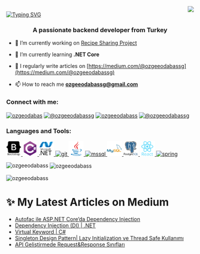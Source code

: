 <img align="right" src="https://visitor-badge.laobi.icu/badge?page_id=ozgeeodabass.ozgeeodabass"/>
 
 <a href="https://git.io/typing-svg"><img src="https://readme-typing-svg.demolab.com?font=Fira+Code&weight=500&duration=4000&pause=1000&color=DA0000&center=true&vCenter=true&random=false&width=435&lines=Hi%2C+I'm+%C3%96zge+Odaba%C5%9F!" alt="Typing SVG" /></a>

<h3 align="center">A passionate backend developer from Turkey</h3>

- 🔭 I’m currently working on [Recipe Sharing Project](https://github.com/ozgeeodabass/EatIt)

- 🌱 I’m currently learning **.NET Core**

- 📝 I regularly write articles on [https://medium.com/@ozgeeodabassg](https://medium.com/@ozgeeodabassg)

- 📫 How to reach me **ozgeeodabassg@gmail.com**

<h3 align="left">Connect with me:</h3>
<p align="left">
<a href="https://linkedin.com/in/ozgeodabas" target="blank"><img align="center" src="https://raw.githubusercontent.com/rahuldkjain/github-profile-readme-generator/master/src/images/icons/Social/linked-in-alt.svg" alt="ozgeodabas" height="30" width="40" /></a>
<a href="https://medium.com/@ozgeeodabassg" target="blank"><img align="center" src="https://raw.githubusercontent.com/rahuldkjain/github-profile-readme-generator/master/src/images/icons/Social/medium.svg" alt="@ozgeeodabassg" height="30" width="40" /></a>
<a href="https://www.leetcode.com/ozgeeodabass" target="blank"><img align="center" src="https://raw.githubusercontent.com/rahuldkjain/github-profile-readme-generator/master/src/images/icons/Social/leet-code.svg" alt="ozgeeodabass" height="30" width="40" /></a>
<a href="https://www.hackerearth.com/@ozgeeodabassg" target="blank"><img align="center" src="https://raw.githubusercontent.com/rahuldkjain/github-profile-readme-generator/master/src/images/icons/Social/hackerearth.svg" alt="@ozgeeodabassg" height="30" width="40" /></a>
</p>

<h3 align="left">Languages and Tools:</h3>
<p align="left"> <a href="https://getbootstrap.com" target="_blank" rel="noreferrer"> <img src="https://raw.githubusercontent.com/devicons/devicon/master/icons/bootstrap/bootstrap-plain-wordmark.svg" alt="bootstrap" width="40" height="40"/> </a> <a href="https://www.w3schools.com/cs/" target="_blank" rel="noreferrer"> <img src="https://raw.githubusercontent.com/devicons/devicon/master/icons/csharp/csharp-original.svg" alt="csharp" width="40" height="40"/> </a> <a href="https://dotnet.microsoft.com/" target="_blank" rel="noreferrer"> <img src="https://raw.githubusercontent.com/devicons/devicon/master/icons/dot-net/dot-net-original-wordmark.svg" alt="dotnet" width="40" height="40"/> </a> <a href="https://git-scm.com/" target="_blank" rel="noreferrer"> <img src="https://www.vectorlogo.zone/logos/git-scm/git-scm-icon.svg" alt="git" width="40" height="40"/> </a> <a href="https://www.java.com" target="_blank" rel="noreferrer"> <img src="https://raw.githubusercontent.com/devicons/devicon/master/icons/java/java-original.svg" alt="java" width="40" height="40"/> </a> <a href="https://www.microsoft.com/en-us/sql-server" target="_blank" rel="noreferrer"> <img src="https://www.svgrepo.com/show/303229/microsoft-sql-server-logo.svg" alt="mssql" width="40" height="40"/> </a> <a href="https://www.mysql.com/" target="_blank" rel="noreferrer"> <img src="https://raw.githubusercontent.com/devicons/devicon/master/icons/mysql/mysql-original-wordmark.svg" alt="mysql" width="40" height="40"/> </a> <a href="https://www.postgresql.org" target="_blank" rel="noreferrer"> <img src="https://raw.githubusercontent.com/devicons/devicon/master/icons/postgresql/postgresql-original-wordmark.svg" alt="postgresql" width="40" height="40"/> </a> <a href="https://reactjs.org/" target="_blank" rel="noreferrer"> <img src="https://raw.githubusercontent.com/devicons/devicon/master/icons/react/react-original-wordmark.svg" alt="react" width="40" height="40"/> </a> <a href="https://spring.io/" target="_blank" rel="noreferrer"> <img src="https://www.vectorlogo.zone/logos/springio/springio-icon.svg" alt="spring" width="40" height="40"/> </a> </p>

<p><img align="left" src="https://github-readme-stats.vercel.app/api/top-langs?username=ozgeeodabass&show_icons=true&locale=en&layout=compact" alt="ozgeeodabass" /></p>

<p>&nbsp;<img align="center" src="https://github-readme-stats.vercel.app/api?username=ozgeeodabass&show_icons=true&locale=en" alt="ozgeeodabass" /></p>

<p><img align="center" src="https://github-readme-streak-stats.herokuapp.com/?user=ozgeeodabass&" alt="ozgeeodabass" /></p>


 # ✨ My Latest Articles on Medium 
<!-- BLOG-POST-LIST:START -->
- [Autofac ile ASP.NET Core’da Dependency Injection](https://ozgeeodabassg.medium.com/autofac-ile-asp-net-coreda-dependency-injection-18d9571cbc2d?source=rss-9c41e1cf5f70------2)
- [Dependency Injection &lpar;DI&rpar; | .NET](https://ozgeeodabassg.medium.com/dependency-injection-di-net-f7c848203f2c?source=rss-9c41e1cf5f70------2)
- [Virtual Keyword | C#](https://ozgeeodabassg.medium.com/virtual-keyword-c-8195aa8b7995?source=rss-9c41e1cf5f70------2)
- [Singleton Design Pattern| Lazy Initialization ve Thread Safe Kullanımı](https://ozgeeodabassg.medium.com/singleton-design-pattern-lazy-loading-double-checked-locking-69098c8378f7?source=rss-9c41e1cf5f70------2)
- [API Geliştirmede Request&amp;Response Sınıfları](https://ozgeeodabassg.medium.com/api-geli%C5%9Ftirmede-request-response-s%C4%B1n%C4%B1flar%C4%B1-c25bcce159c9?source=rss-9c41e1cf5f70------2)
<!-- BLOG-POST-LIST:END -->


